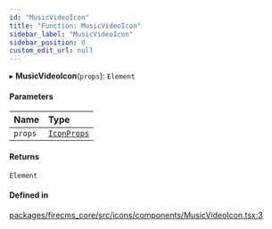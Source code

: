 ```yaml
---
id: "MusicVideoIcon"
title: "Function: MusicVideoIcon"
sidebar_label: "MusicVideoIcon"
sidebar_position: 0
custom_edit_url: null
---
```


▸ **MusicVideoIcon**(`props`): `Element`

#### Parameters

| Name | Type |
| :------ | :------ |
| `props` | [`IconProps`](../types/IconProps.md) |

#### Returns

`Element`

#### Defined in

[packages/firecms_core/src/icons/components/MusicVideoIcon.tsx:3](https://github.com/FireCMSco/firecms/blob/d45f3739/packages/firecms_core/src/icons/components/MusicVideoIcon.tsx#L3)
